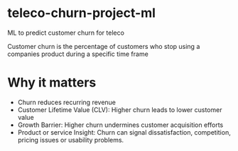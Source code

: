 # teleco-churn-project-ml
ML to predict customer churn for teleco

Customer churn is the percentage of customers who stop using a companies product during a specific time frame

# Why it matters

* Churn reduces recurring revenue
* Customer Lifetime Value (CLV): Higher churn leads to lower customer value
* Growth Barrier: Higher churn undermines customer acquisition efforts
* Product or service Insight: Churn can signal dissatisfaction, competition, pricing issues or usability problems. 
